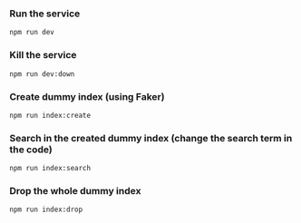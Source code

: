 ### Run the service
```npm run dev```

### Kill the service
```npm run dev:down```

### Create dummy index (using Faker)
```npm run index:create```

### Search in the created dummy index (change the search term in the code)
```npm run index:search```

### Drop the whole dummy index
```npm run index:drop```
